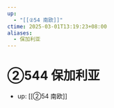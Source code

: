 ```yaml
---
up:
  - "[[②54 南欧]]"
ctime: 2025-03-01T13:19:23+08:00
aliases:
  - 保加利亚
---
```


# ②544 保加利亚

- up: [[②54 南欧]]
